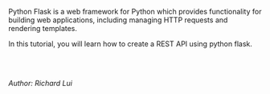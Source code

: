 Python Flask is a web framework for Python which provides functionality for building web applications, including managing HTTP requests and rendering templates.

In this tutorial, you will learn how to create a REST API using python flask.


<br/><br/>

*Author: Richard Lui*

